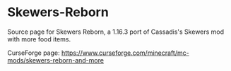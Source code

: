 # Skewers-Reborn
Source page for Skewers Reborn, a 1.16.3 port of Cassadis's Skewers mod with more food items.

CurseForge page: https://www.curseforge.com/minecraft/mc-mods/skewers-reborn-and-more
